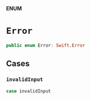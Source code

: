 **ENUM**

# `Error`

```swift
public enum Error: Swift.Error
```

## Cases
### `invalidInput`

```swift
case invalidInput
```
